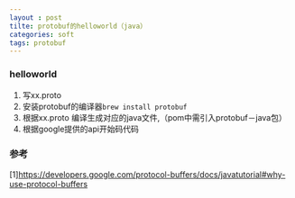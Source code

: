 ```yaml
---
layout : post
tilte: protobuf的helloworld（java）
categories: soft
tags: protobuf 
---
```



### helloworld

1.	写xx.proto
2.  安装protobuf的编译器`brew install protobuf`
3.	根据xx.proto 编译生成对应的java文件,（pom中需引入protobuf－java包）
4.	根据google提供的api开始码代码


### 参考

[1]<https://developers.google.com/protocol-buffers/docs/javatutorial#why-use-protocol-buffers>